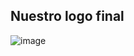 ## Nuestro logo final
![image](https://github.com/user-attachments/assets/48a2f378-71c6-48d7-b6e3-f67df8f8caad)
